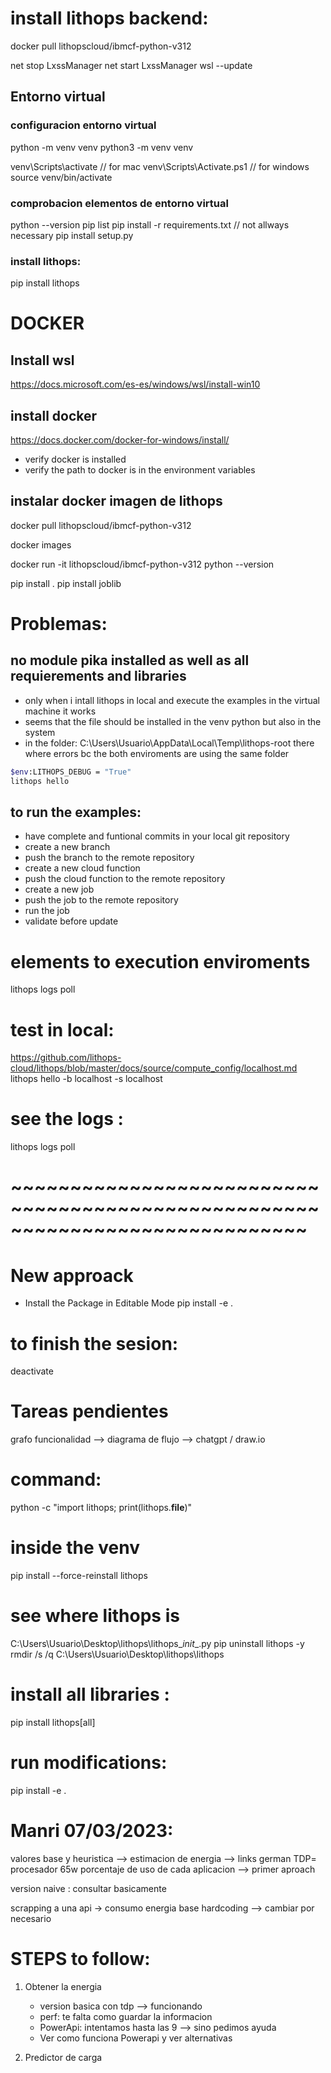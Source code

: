 # install lithops backend: 

docker pull lithopscloud/ibmcf-python-v312


net stop LxssManager
net start LxssManager
wsl --update

## Entorno virtual

### configuracion entorno virtual
python -m venv venv
python3 -m venv venv


venv\Scripts\activate // for mac
venv\Scripts\Activate.ps1 // for windows
source venv/bin/activate 

### comprobacion elementos de entorno virtual
python --version
pip list
pip install -r requirements.txt // not allways necessary
pip install setup.py

### install lithops: 
pip install lithops


# DOCKER
## Install wsl
https://docs.microsoft.com/es-es/windows/wsl/install-win10

## install docker
https://docs.docker.com/docker-for-windows/install/

* verify docker is installed
* verify the path to docker is in the environment variables


## instalar docker imagen de lithops
docker pull lithopscloud/ibmcf-python-v312

docker images

docker run -it lithopscloud/ibmcf-python-v312 python --version



pip install .
pip install joblib 






# Problemas: 
## no module pika installed as well as all requierements and libraries
* only when i intall lithops in local and execute the examples in the virtual machine it works 
* seems that the file should be installed in the venv python but also in the system
* in the folder: C:\Users\Usuario\AppData\Local\Temp\lithops-root there where errors bc the both enviroments are using the same folder 


```bash
$env:LITHOPS_DEBUG = "True"
lithops hello
```
 

## to run the examples:

* have complete and funtional commits in your local git repository
* create a new branch
* push the branch to the remote repository
* create a new cloud function
* push the cloud function to the remote repository
* create a new job
* push the job to the remote repository
* run the job
* validate before update 



# elements to execution enviroments 
lithops logs poll


# test in local: 
https://github.com/lithops-cloud/lithops/blob/master/docs/source/compute_config/localhost.md 
lithops hello -b localhost -s localhost

# see the logs : 
lithops logs poll



# ~~~~~~~~~~~~~~~~~~~~~~~~~~~~~~~~~~~~~~~~~~~~~~~~~~~~~~~~~~~~~~~~~~~~~~~~~~~~~
# New approack 
* Install the Package in Editable Mode
pip install -e .

 

# to finish the sesion: 
deactivate


# Tareas pendientes
grafo funcionalidad --> diagrama de flujo --> chatgpt / draw.io



# command:  
python -c "import lithops; print(lithops.__file__)"


# inside the venv 
pip install --force-reinstall lithops



# see where lithops is 
C:\Users\Usuario\Desktop\lithops\lithops\__init__.py
pip uninstall lithops -y
rmdir /s /q C:\Users\Usuario\Desktop\lithops\lithops


# install all libraries : 
pip install lithops[all]
 
# run modifications: 
pip install -e . 




# Manri 07/03/2023: 
valores base y heuristica --> estimacion de energia --> links german 
TDP= procesador 65w
porcentaje de uso de cada aplicacion --> primer aproach 

version naive : consultar basicamente 

scrapping a una api -> consumo energia base 
hardcoding --> cambiar por necesario 

































# STEPS to follow: 
1. Obtener la energia
    - version basica con tdp --> funcionando 
    - perf: te falta como guardar la informacion 
    - PowerApi: intentamos hasta las 9 --> sino pedimos ayuda
    - Ver como funciona Powerapi y ver alternativas

2. Predictor de carga 